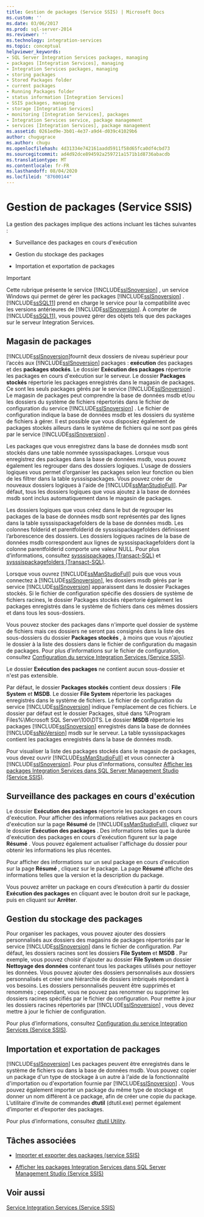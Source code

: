 ```yaml
---
title: Gestion de packages (Service SSIS) | Microsoft Docs
ms.custom: ''
ms.date: 03/06/2017
ms.prod: sql-server-2014
ms.reviewer: ''
ms.technology: integration-services
ms.topic: conceptual
helpviewer_keywords:
- SQL Server Integration Services packages, managing
- packages [Integration Services], managing
- Integration Services packages, managing
- storing packages
- Stored Packages folder
- current packages
- Running Packages folder
- status information [Integration Services]
- SSIS packages, managing
- storage [Integration Services]
- monitoring [Integration Services], packages
- Integration Services service, package management
- services [Integration Services], package management
ms.assetid: 0261ed9e-3b01-4e37-a9d4-d039c41029b6
author: chugugrace
ms.author: chugu
ms.openlocfilehash: 4d31334e742161aadd5911f58d65fca0df4cbd73
ms.sourcegitcommit: ad4d92dce894592a259721a1571b1d8736abacdb
ms.translationtype: MT
ms.contentlocale: fr-FR
ms.lasthandoff: 08/04/2020
ms.locfileid: "87600144"
---
```

# <a name="package-management-ssis-service"></a>Gestion de packages (Service SSIS)
  La gestion des packages implique des actions incluant les tâches suivantes :  
  
-   Surveillance des packages en cours d'exécution  
  
-   Gestion du stockage des packages  
  
-   Importation et exportation de packages  
  
> [!IMPORTANT]  
>  Cette rubrique présente le service [!INCLUDE[ssISnoversion](../../includes/ssisnoversion-md.md)] , un service Windows qui permet de gérer les packages [!INCLUDE[ssISnoversion](../../includes/ssisnoversion-md.md)] . [!INCLUDE[ssSQL11](../../includes/sssql11-md.md)] prend en charge le service pour la compatibilité avec les versions antérieures de [!INCLUDE[ssISnoversion](../../includes/ssisnoversion-md.md)]. À compter de [!INCLUDE[ssSQL11](../../includes/sssql11-md.md)], vous pouvez gérer des objets tels que des packages sur le serveur Integration Services.  
  
## <a name="package-store"></a>Magasin de packages  
 [!INCLUDE[ssISnoversion](../../includes/ssisnoversion-md.md)]fournit deux dossiers de niveau supérieur pour l’accès aux [!INCLUDE[ssISnoversion](../../includes/ssisnoversion-md.md)] packages : **exécution** des packages et des **packages stockés**. Le dossier **Exécution des packages** répertorie les packages en cours d'exécution sur le serveur. Le dossier **Packages stockés** répertorie les packages enregistrés dans le magasin de packages. Ce sont les seuls packages gérés par le service [!INCLUDE[ssISnoversion](../../includes/ssisnoversion-md.md)] . Le magasin de packages peut comprendre la base de données msdb et/ou les dossiers du système de fichiers répertoriés dans le fichier de configuration du service [!INCLUDE[ssISnoversion](../../includes/ssisnoversion-md.md)] . Le fichier de configuration indique la base de données msdb et les dossiers du système de fichiers à gérer. Il est possible que vous disposiez également de packages stockés ailleurs dans le système de fichiers qui ne sont pas gérés par le service [!INCLUDE[ssISnoversion](../../includes/ssisnoversion-md.md)] .  
  
 Les packages que vous enregistrez dans la base de données msdb sont stockés dans une table nommée sysssispackages. Lorsque vous enregistrez des packages dans la base de données msdb, vous pouvez également les regrouper dans des dossiers logiques. L’usage de dossiers logiques vous permet d’organiser les packages selon leur fonction ou bien de les filtrer dans la table sysssispackages. Vous pouvez créer de nouveaux dossiers logiques à l'aide de [!INCLUDE[ssManStudioFull](../../includes/ssmanstudiofull-md.md)]. Par défaut, tous les dossiers logiques que vous ajoutez à la base de données msdb sont inclus automatiquement dans le magasin de packages.  
  
 Les dossiers logiques que vous créez dans le but de regrouper les packages de la base de données msdb sont représentés par des lignes dans la table sysssispackagefolders de la base de données msdb. Les colonnes folderid et parentfolderid de sysssispackagefolders définissent l’arborescence des dossiers. Les dossiers logiques racines de la base de données msdb correspondent aux lignes de sysssispackagefolders dont la colonne parentfolderid comporte une valeur NULL. Pour plus d’informations, consultez [sysssispackages &#40;Transact-SQL&#41;](/sql/relational-databases/system-tables/sysssispackages-transact-sql) et [sysssispackagefolders &#40;Transact-SQL&#41;](/sql/relational-databases/system-tables/sysssispackagefolders-transact-sql).  
  
 Lorsque vous ouvrez [!INCLUDE[ssManStudioFull](../../includes/ssmanstudiofull-md.md)] puis que vous vous connectez à [!INCLUDE[ssISnoversion](../../includes/ssisnoversion-md.md)], les dossiers msdb gérés par le service [!INCLUDE[ssISnoversion](../../includes/ssisnoversion-md.md)] apparaissent dans le dossier Packages stockés. Si le fichier de configuration spécifie des dossiers de système de fichiers racines, le dossier Packages stockés répertorie également les packages enregistrés dans le système de fichiers dans ces mêmes dossiers et dans tous les sous-dossiers.  
  
 Vous pouvez stocker des packages dans n'importe quel dossier de système de fichiers mais ces dossiers ne seront pas consignés dans la liste des sous-dossiers du dossier **Packages stockés** , à moins que vous n'ajoutiez le dossier à la liste des dossiers dans le fichier de configuration du magasin de packages. Pour plus d’informations sur le fichier de configuration, consultez [Configuration du service Integration Services &#40;Service SSIS&#41;](integration-services-service-ssis-service.md).  
  
 Le dossier **Exécution des packages** ne contient aucun sous-dossier et n'est pas extensible.  
  
 Par défaut, le dossier **Packages stockés** contient deux dossiers : **File System** et **MSDB**. Le dossier **File System** répertorie les packages enregistrés dans le système de fichiers. Le fichier de configuration du service [!INCLUDE[ssISnoversion](../../includes/ssisnoversion-md.md)] indique l'emplacement de ces fichiers. Le dossier par défaut est le dossier Packages, situé dans %Program Files%\Microsoft SQL Server\100\DTS. Le dossier **MSDB** répertorie les packages [!INCLUDE[ssISnoversion](../../includes/ssisnoversion-md.md)] enregistrés dans la base de données [!INCLUDE[ssNoVersion](../../includes/ssnoversion-md.md)] msdb sur le serveur. La table sysssispackages contient les packages enregistrés dans la base de données msdb.  
  
 Pour visualiser la liste des packages stockés dans le magasin de packages, vous devez ouvrir [!INCLUDE[ssManStudioFull](../../includes/ssmanstudiofull-md.md)] et vous connecter à [!INCLUDE[ssISnoversion](../../includes/ssisnoversion-md.md)]. Pour plus d’informations, consultez [Afficher les packages Integration Services dans SQL Server Management Studio &#40;Service SSIS&#41;](../view-integration-services-packages-in-sql-server-management-studio-ssis-service.md).  
  
## <a name="monitoring-running-packages"></a>Surveillance des packages en cours d'exécution  
 Le dossier **Exécution des packages** répertorie les packages en cours d'exécution. Pour afficher des informations relatives aux packages en cours d'exécution sur la page **Résumé** de [!INCLUDE[ssManStudioFull](../../includes/ssmanstudiofull-md.md)], cliquez sur le dossier **Exécution des packages** . Des informations telles que la durée d'exécution des packages en cours d'exécution figurent sur la page **Résumé** . Vous pouvez également actualiser l'affichage du dossier pour obtenir les informations les plus récentes.  
  
 Pour afficher des informations sur un seul package en cours d'exécution sur la page **Résumé** , cliquez sur le package. La page **Résumé** affiche des informations telles que la version et la description du package.  
  
 Vous pouvez arrêter un package en cours d’exécution à partir du dossier **Exécution des packages** en cliquant avec le bouton droit sur le package, puis en cliquant sur **Arrêter**.  
  
## <a name="managing-package-storage"></a>Gestion du stockage des packages  
 Pour organiser les packages, vous pouvez ajouter des dossiers personnalisés aux dossiers des magasins de packages répertoriés par le service [!INCLUDE[ssISnoversion](../../includes/ssisnoversion-md.md)] dans le fichier de configuration. Par défaut, les dossiers racines sont les dossiers **File System** et **MSDB** . Par exemple, vous pouvez choisir d'ajouter au dossier **File System** un dossier **Nettoyage des données** contenant tous les packages utilisés pour nettoyer les données. Vous pouvez ajouter des dossiers personnalisés aux dossiers personnalisés et créer une hiérarchie de dossiers imbriqués répondant à vos besoins. Les dossiers personnalisés peuvent être supprimés et renommés ; cependant, vous ne pouvez pas renommer ou supprimer les dossiers racines spécifiés par le fichier de configuration. Pour mettre à jour les dossiers racines répertoriés par [!INCLUDE[ssISnoversion](../../includes/ssisnoversion-md.md)] , vous devez mettre à jour le fichier de configuration.  
  
 Pour plus d’informations, consultez [Configuration du service Integration Services &#40;Service SSIS&#41;](../configuring-the-integration-services-service-ssis-service.md).  
  
## <a name="importing-and-exporting-packages"></a>Importation et exportation de packages  
 [!INCLUDE[ssISnoversion](../../includes/ssisnoversion-md.md)] Les packages peuvent être enregistrés dans le système de fichiers ou dans la base de données msdb. Vous pouvez copier un package d'un type de stockage à un autre à l'aide de la fonctionnalité d'importation ou d'exportation fournie par [!INCLUDE[ssISnoversion](../../includes/ssisnoversion-md.md)] . Vous pouvez également importer un package du même type de stockage et donner un nom différent à ce package, afin de créer une copie du package. L’utilitaire d’invite de commandes **dtutil** (dtutil.exe) permet également d’importer et d’exporter des packages.  
  
 Pour plus d’informations, consultez [dtutil Utility](../dtutil-utility.md).  
  
## <a name="related-tasks"></a>Tâches associées  
  
-   [Importer et exporter des packages &#40;service SSIS&#41;](../import-and-export-packages-ssis-service.md)  
  
-   [Afficher les packages Integration Services dans SQL Server Management Studio &#40;Service SSIS&#41;](../view-integration-services-packages-in-sql-server-management-studio-ssis-service.md)  
  
## <a name="see-also"></a>Voir aussi  
 [Service Integration Services &#40;Service SSIS&#41;](integration-services-service-ssis-service.md)  
  
  
